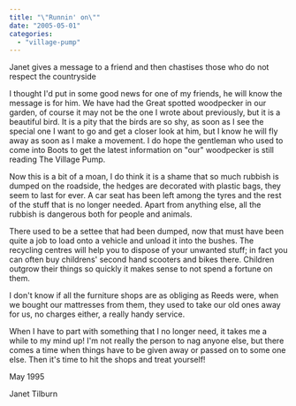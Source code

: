 ```yaml
---
title: "\"Runnin' on\""
date: "2005-05-01"
categories: 
  - "village-pump"
---
```


Janet gives a message to a friend and then chastises those who do not respect the countryside

I thought I'd put in some good news for one of my friends, he will know the message is for him. We have had the Great spotted woodpecker in our garden, of course it may not be the one I wrote about previously, but it is a beautiful bird. It is a pity that the birds are so shy, as soon as I see the special one I want to go and get a closer look at him, but I know he will fly away as soon as I make a movement. I do hope the gentleman who used to come into Boots to get the latest information on "our" woodpecker is still reading The Village Pump.

Now this is a bit of a moan, I do think it is a shame that so much rubbish is dumped on the roadside, the hedges are decorated with plastic bags, they seem to last for ever. A car seat has been left among the tyres and the rest of the stuff that is no longer needed. Apart from anything else, all the rubbish is dangerous both for people and animals.

There used to be a settee that had been dumped, now that must have been quite a job to load onto a vehicle and unload it into the bushes. The recycling centres will help you to dispose of your unwanted stuff; in fact you can often buy childrens' second hand scooters and bikes there. Children outgrow their things so quickly it makes sense to not spend a fortune on them.

I don't know if all the furniture shops are as obliging as Reeds were, when we bought our mattresses from them, they used to take our old ones away for us, no charges either, a really handy service.

When I have to part with something that I no longer need, it takes me a while to my mind up! I'm not really the person to nag anyone else, but there comes a time when things have to be given away or passed on to some one else. Then it's time to hit the shops and treat yourself!

May 1995

Janet Tilburn
